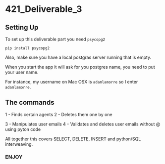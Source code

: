 # 421_Deliverable_3

## Setting Up

To set up this deliverable part you need `psycopg2`

`pip install psycopg2`

Also, make sure you have a local postgras server running that is empty.

When you start the app it will ask for you postgres name, you need to put your user name.

For instance, my username on Mac OSX is `adamlamorre` so I enter `adamlamorre`.

## The commands

1 - Finds certain agents
2 - Deletes them one by one

3 - Manipulates user emails
4 - Validates and deletes user emails without @ using pyton code

All together this covers SELECT, DELETE, INSERT and python/SQL interweaving.

### ENJOY
